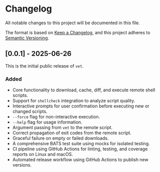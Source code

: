 # Changelog

All notable changes to this project will be documented in this file.

The format is based on [Keep a Changelog](https://keepachangelog.com/en/1.0.0/),
and this project adheres to [Semantic Versioning](https://semver.org/spec/v2.0.0.html).

## [0.0.1] - 2025-06-26

This is the initial public release of `vet`.

### Added
- Core functionality to download, cache, diff, and execute remote shell scripts.
- Support for `shellcheck` integration to analyze script quality.
- Interactive prompts for user confirmation before executing new or changed scripts.
- `--force` flag for non-interactive execution.
- `--help` flag for usage information.
- Argument passing from `vet` to the remote script.
- Correct propagation of exit codes from the remote script.
- Graceful failure on empty or failed downloads.
- A comprehensive BATS test suite using mocks for isolated testing.
- CI pipeline using GitHub Actions for linting, testing, and coverage reports on Linux and macOS.
- Automated release workflow using GitHub Actions to publish new versions.
